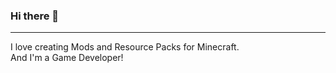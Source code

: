 ### Hi there 👋
---
I love creating Mods and Resource Packs for Minecraft.  
And I'm a Game Developer!
